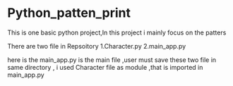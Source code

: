 # Python_patten_print
This is one basic python project,In this project i mainly focus on the patters 

There are two file in Repsoitory
1.Character.py
2.main_app.py

here is the main_app.py is the main file ,user must save these two file in same directory , i used Character file as module ,that is imported in main_app.py
